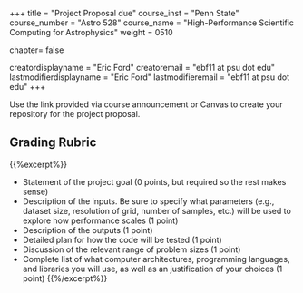 +++
title = "Project Proposal due"
course_inst = "Penn State"
course_number = "Astro 528"
course_name = "High-Performance Scientific Computing for Astrophysics"
weight = 0510

chapter= false

creatordisplayname = "Eric Ford"
creatoremail = "ebf11 at psu dot edu"
lastmodifierdisplayname = "Eric Ford"
lastmodifieremail = "ebf11 at psu dot edu"
+++

Use the link provided via course announcement or Canvas to create your repository for the project proposal.

## Grading Rubric
{{%excerpt%}}
- Statement of the project goal (0 points, but required so the rest makes sense)
- Description of the inputs.  Be sure to specify what parameters (e.g., dataset size, resolution of grid, number of samples, etc.) will be used to explore how performance scales (1 point)
- Description of the outputs (1 point)
- Detailed plan for how the code will be tested (1 point)
- Discussion of the relevant range of problem sizes (1 point)
- Complete list of what computer architectures, programming languages, and libraries you will use, as well as an justification of your choices (1 point)
{{%/excerpt%}}
